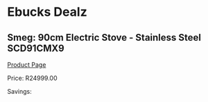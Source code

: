 
# Ebucks Dealz
## Smeg: 90cm Electric Stove - Stainless Steel SCD91CMX9
[Product Page](https://www.ebucks.com/web/shop/productSelected.do?prodId=1173087751&catId=704989856)

Price: R24999.00

Savings: 


	